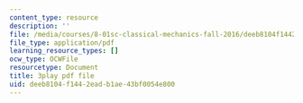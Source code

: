 ```yaml
---
content_type: resource
description: ''
file: /media/courses/8-01sc-classical-mechanics-fall-2016/deeb8104f1442eadb1ae43bf0054e800_kJxsMnRZXqE.pdf
file_type: application/pdf
learning_resource_types: []
ocw_type: OCWFile
resourcetype: Document
title: 3play pdf file
uid: deeb8104-f144-2ead-b1ae-43bf0054e800
---
```

